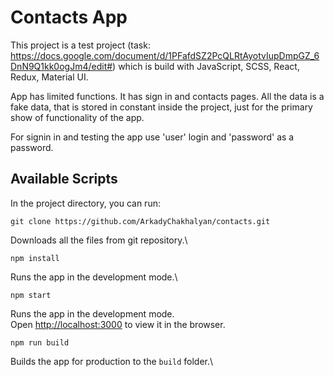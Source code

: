 # Contacts App

This project is a test project (task: https://docs.google.com/document/d/1PFafdSZ2PcQLRtAyotvIupDmpGZ_6DnN9Q1kk0ogJm4/edit#) which is build with JavaScript, SCSS, React, Redux, Material UI.

App has limited functions. It has sign in and contacts pages. All the data is a fake data, that is stored in constant inside the project, just for the primary show of functionality of the app.

For signin in and testing the app use 'user' login and 'password' as a password.

## Available Scripts

In the project directory, you can run:
``` code
git clone https://github.com/ArkadyChakhalyan/contacts.git
```

Downloads all the files from git repository.\
``` code
npm install
```
Runs the app in the development mode.\

``` code
npm start
```

Runs the app in the development mode.\
Open [http://localhost:3000](http://localhost:3000) to view it in the browser.

``` code
npm run build
```

Builds the app for production to the `build` folder.\